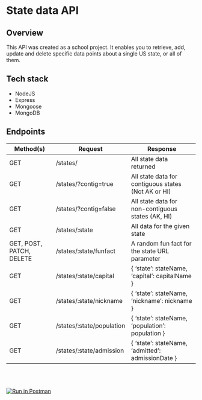 # State data API

## Overview

This API was created as a school project. It enables you to retrieve, add, update and delete specific data points about a single US state, or all of them.

## Tech stack
- NodeJS
- Express
- Mongoose
- MongoDB

## Endpoints

| **Method(s)**            | **Request**               | **Response**                                        |
|--------------------------|---------------------------|-----------------------------------------------------|
| GET                      | /states/                  | All state data returned                             |
| GET                      | /states/?contig=true      | All state data for contiguous states (Not AK or HI) |
| GET                      | /states/?contig=false     | All state data for non-contiguous states (AK, HI)   |
| GET                      | /states/:state            | All data for the given state                        |
| GET, POST, PATCH, DELETE | /states/:state/funfact    | A random fun fact for the state URL parameter       |
| GET                      | /states/:state/capital    | { ‘state’: stateName, ‘capital’: capitalName }     |
| GET                      | /states/:state/nickname   | { ‘state’: stateName, ‘nickname’: nickname }       |
| GET                      | /states/:state/population | { ‘state’: stateName, ‘population’: population }    |
| GET                      | /states/:state/admission  | { ‘state’: stateName, ‘admitted’: admissionDate }   |

<br /><br />

[![Run in Postman](https://run.pstmn.io/button.svg)](https://god.gw.postman.com/run-collection/19634945-3b23ec7a-d7cc-4af7-b5a4-c9be60c1ac9e?action=collection%2Ffork&source=rip_markdown&collection-url=entityId%3D19634945-3b23ec7a-d7cc-4af7-b5a4-c9be60c1ac9e%26entityType%3Dcollection%26workspaceId%3D98aa16ba-1e8d-4866-85a0-dc77dd27869c)
